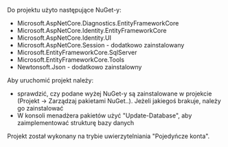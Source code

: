 Do projektu użyto następujące NuGet-y:
- Microsoft.AspNetCore.Diagnostics.EntityFrameworkCore
- Microsoft.AspNetCore.Identity.EntityFrameworkCore
- Microsoft.AspNetCore.Identity.UI
- Microsoft.AspNetCore.Session - dodatkowo zainstalowany
- Microsoft.EntityFrameworkCore.SqlServer
- Microsoft.EntityFrameworkCore.Tools
- Newtonsoft.Json - dodatkowo zainstalowny 

Aby uruchomić projekt należy:
- sprawdzić, czy podane wyżej NuGet-y są zainstalowane w projekcie (Projekt -> Zarządzaj pakietami NuGet..). 
  Jeżeli jakiegoś brakuje, należy go zainstalować
- W konsoli menadżera pakietów użyć "Update-Database", aby zaimplementować strukturę bazy danych

Projekt został wykonany na trybie uwierzytelniania "Pojedyńcze konta".
